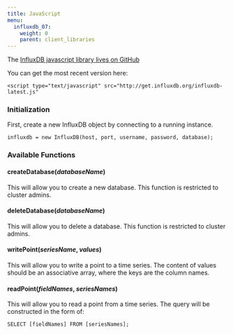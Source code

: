 ```yaml
---
title: JavaScript
menu:
  influxdb_07:
    weight: 0
    parent: client_libraries
---
```


The [InfluxDB javascript library lives on GitHub](https://github.com/influxdb/influxdb-js)

You can get the most recent version here:

    <script type="text/javascript" src="http://get.influxdb.org/influxdb-latest.js"

### Initialization

First, create a new InfluxDB object by connecting to a running instance.

    influxdb = new InfluxDB(host, port, username, password, database);

### Available Functions

#### createDatabase(_databaseName_)

This will allow you to create a new database. This function is restricted to cluster admins.

#### deleteDatabase(_databaseName_)

This will allow you to delete a database. This function is restricted to cluster admins.

#### writePoint(_seriesName_, _values_)

This will allow you to write a point to a time series. The content of values should be an associative array,
where the keys are the column names.

#### readPoint(_fieldNames_, _seriesNames_)

This will allow you to read a point from a time series. The query will be constructed in the form of:

    SELECT [fieldNames] FROM [seriesNames];

